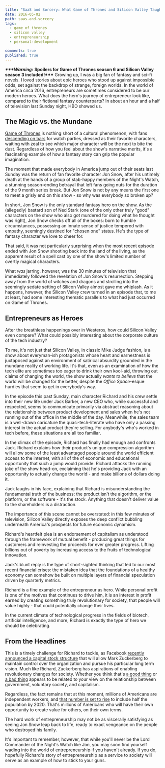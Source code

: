 ```yaml
---
title: "SaaS and Sorcery: What Game of Thrones and Silicon Valley Taught Me About Everyday Heroes"
date: 2016-05-02
path: saas-and-sorcery
tags:
  - game of thrones
  - silicon valley
  - entrepreneurship
  - personal-development

comments: true
published: true
---
```


___***Warning:___ __Spoilers for Game of Thrones season 6 and Silicon Valley season 3 included!***__ Growing up, I was a big fan of fantasy and sci-fi novels. I loved stories about epic heroes who stood up against impossible odds, set against the backdrop of strange, foreign worlds. In the world of America circa 2016, entrepreneurs are sometimes considered to be our modern heroes. What does the hero's journey of entrepreneur look like, compared to their fictional fantasy counterparts? In about an hour and a half of television last Sunday night, HBO showed us.

## The Magic vs. the Mundane

[Game of Thrones](https://en.wikipedia.org/wiki/Game_of_Thrones) is nothing short of a cultural phenomenon, with fans [descending on bars](http://www.dispatch.com/content/stories/life_and_entertainment/2015/04/24/0424-game-of-thrones-watch-parties.html) for watch parties, dressed as their favorite characters, waiting with zeal to see which major character will be the next to bite the dust. Regardless of how you feel about the show's narrative merits, it's a fascinating example of how a fantasy story can grip the popular imagination.

The moment that made everybody in America jump out of their seats last Sunday was the return of fan favorite character Jon Snow, after his untimely death at the hands of a group of stab-happy members of the Night's Watch, a stunning season-ending betrayal that left fans going nuts for the duration of the 9 month series break. But Jon Snow is not by any means the first one to meet a grisly end on this show - so why was everybody so broken up?

In short, Jon Snow is the only standard fantasy hero on the show. As the (allegedly) bastard son of Ned Stark (one of the only other truly "good" characters on the show who also got murdered for doing what he thought was right), Jon Snow checks off all of the boxes: born to humble circumstances, possessing an innate sense of justice tempered with empathy, seemingly destined for "chosen one" status. He's the type of fantasy character we love to cheer for.

That said, it was not particularly surprising when the most recent episode ended with Jon Snow shooting back into the land of the living, as the apparent result of a spell cast by one of the show's limited number of overtly magical characters.

What _was_ jarring, however, was the 30 minutes of television that immediately followed the revelation of Jon Snow's resurrection. Stepping away from the world of witches and dragons and strolling into the seemingly sedate setting of Silicon Valley almost gave me whiplash. As it happens, however, the Silicon Valley crew turned in an episode that, to me at least, had some interesting thematic parallels to what had just occurred on Game of Thrones.

## Entrepreneurs as Heroes

After the breathless happenings over in Westeros, how could Silicon Valley even compare? What could possibly interesting about the corporate culture of the tech industry?

To me, it's not just that Silicon Valley, in classic Mike Judge fashion, is a show about everyman-ish protagonists whose heart and earnestness is juxtaposed against an environment of satirical absurdity grounded in the mundane reality of working life. It's that, even as an examination of how the tech elite are sometimes too eager to drink their own kool-aid, throwing out claims of changing the world, the show actually _wants to believe_ that the world will be changed for the better, despite the _Office Space_-esque hurdles that seem to get in everybody's way.

In the episode this past Sunday, main character Richard and his crew settle into their new life under Jack Barker, a new CEO who, while successful and respected, seems to communicate primarily via abstract reasoning about the relationship between product development and sales when he's not running out of the office in the middle of the day. Meanwhile, the sales team is a well-drawn caricature the quasi-tech-literate who have only a passing interest in the actual product they're selling. For anybody's who's worked in tech before, these situations are all too familiar.

In the climax of the episode, Richard has finally had enough and confronts Jack. Richard explains how their product's unique compression algorithm will allow some of the least advantaged people around the world efficient access to the internet, with all of the of economic and educational opportunity that such a jump would provide. Richard attacks the running joke of the show head-on, exclaiming that he's providing Jack with an opportunity to actually change the world - and make billions of dollars doing it.

Jack laughs in his face, explaining that Richard is misunderstanding the fundamental truth of the business: the product isn't the algorithm, or the platform, or the software - it's the stock. Anything that doesn't deliver value to the shareholders is a distraction.

The importance of this scene cannot be overstated: in this few minutes of television, Silicon Valley directly exposes the deep conflict bubbling underneath America's prospects for future economic dynamism.

Richard's heartfelt plea is an endorsement of capitalism as understood through the framework of mutual benefit - producing great things for customers and reinvesting the proceeds for ever greater progress. Lifting billions out of poverty by increasing access to the fruits of technological innovation.

Jack's blunt reply is the type of short-sighted thinking that led to our most recent financial crises: the mistaken idea that the foundations of a healthy economy can somehow be built on multiple layers of financial speculation driven by quarterly metrics.

Richard is a fine example of the entrepreneur as hero. While personal profit is one of the motives that continues to drive him, it is an interest in profit earned by creating something truly revolutionary for society, that people will value highly - that could potentially change their lives.

In the current climate of technological progress in the fields of biotech, artificial intelligence, and more, Richard is exactly the type of hero we should be celebrating.

## From the Headlines

This is a timely challenge for Richard to tackle, as Facebook [recently announced a capital stock structure](http://newsroom.fb.com/news/2016/04/q1-earnings-note/) that will allow Mark Zuckerberg to maintain control over the organization and pursue his particular long term vision. Much like Richard, Zuckerberg has aspirations of enabling revolutionary changes for society. Whether you think that's [a good thing](https://fee.org/articles/the-chilling-progressive-response-to-mark-zuckerberg-s-charity/) or [a bad thing](http://www.newyorker.com/news/john-cassidy/mark-zuckerberg-and-the-rise-of-philanthrocapitalism) appears to be related to your view on the relationship between government, voluntary society, and capitalism.

Regardless, the fact remains that at this moment, millions of Americans are independent workers, and [that number is set to rise](http://www.forbes.com/sites/michakaufman/2014/02/28/five-reasons-half-of-you-will-be-freelancers-in-2020/#713915767300) to include half the population by 2020. That's millions of Americans who will have their own opportunity to create value for others, on their own terms.

The hard work of entrepreneurship may not be as viscerally satisfying as seeing Jon Snow leap back to life, ready to exact vengeance on the people who destroyed his family.

It's important to remember, however, that while you'll never be the Lord Commander of the Night's Watch like Jon, you may soon find yourself wading into the world of entrepreneurship if you haven't already. If you do, hopefully Richard's story of entrepreneurship as a service to society will serve as an example of how to stick to your guns.
